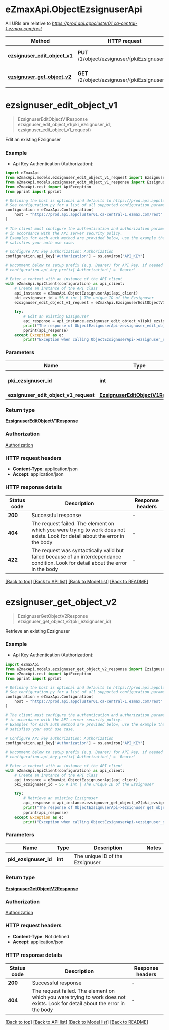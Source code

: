 # eZmaxApi.ObjectEzsignuserApi

All URIs are relative to *https://prod.api.appcluster01.ca-central-1.ezmax.com/rest*

Method | HTTP request | Description
------------- | ------------- | -------------
[**ezsignuser_edit_object_v1**](ObjectEzsignuserApi.md#ezsignuser_edit_object_v1) | **PUT** /1/object/ezsignuser/{pkiEzsignuserID} | Edit an existing Ezsignuser
[**ezsignuser_get_object_v2**](ObjectEzsignuserApi.md#ezsignuser_get_object_v2) | **GET** /2/object/ezsignuser/{pkiEzsignuserID} | Retrieve an existing Ezsignuser


# **ezsignuser_edit_object_v1**
> EzsignuserEditObjectV1Response ezsignuser_edit_object_v1(pki_ezsignuser_id, ezsignuser_edit_object_v1_request)

Edit an existing Ezsignuser



### Example

* Api Key Authentication (Authorization):

```python
import eZmaxApi
from eZmaxApi.models.ezsignuser_edit_object_v1_request import EzsignuserEditObjectV1Request
from eZmaxApi.models.ezsignuser_edit_object_v1_response import EzsignuserEditObjectV1Response
from eZmaxApi.rest import ApiException
from pprint import pprint

# Defining the host is optional and defaults to https://prod.api.appcluster01.ca-central-1.ezmax.com/rest
# See configuration.py for a list of all supported configuration parameters.
configuration = eZmaxApi.Configuration(
    host = "https://prod.api.appcluster01.ca-central-1.ezmax.com/rest"
)

# The client must configure the authentication and authorization parameters
# in accordance with the API server security policy.
# Examples for each auth method are provided below, use the example that
# satisfies your auth use case.

# Configure API key authorization: Authorization
configuration.api_key['Authorization'] = os.environ["API_KEY"]

# Uncomment below to setup prefix (e.g. Bearer) for API key, if needed
# configuration.api_key_prefix['Authorization'] = 'Bearer'

# Enter a context with an instance of the API client
with eZmaxApi.ApiClient(configuration) as api_client:
    # Create an instance of the API class
    api_instance = eZmaxApi.ObjectEzsignuserApi(api_client)
    pki_ezsignuser_id = 56 # int | The unique ID of the Ezsignuser
    ezsignuser_edit_object_v1_request = eZmaxApi.EzsignuserEditObjectV1Request() # EzsignuserEditObjectV1Request | 

    try:
        # Edit an existing Ezsignuser
        api_response = api_instance.ezsignuser_edit_object_v1(pki_ezsignuser_id, ezsignuser_edit_object_v1_request)
        print("The response of ObjectEzsignuserApi->ezsignuser_edit_object_v1:\n")
        pprint(api_response)
    except Exception as e:
        print("Exception when calling ObjectEzsignuserApi->ezsignuser_edit_object_v1: %s\n" % e)
```



### Parameters


Name | Type | Description  | Notes
------------- | ------------- | ------------- | -------------
 **pki_ezsignuser_id** | **int**| The unique ID of the Ezsignuser | 
 **ezsignuser_edit_object_v1_request** | [**EzsignuserEditObjectV1Request**](EzsignuserEditObjectV1Request.md)|  | 

### Return type

[**EzsignuserEditObjectV1Response**](EzsignuserEditObjectV1Response.md)

### Authorization

[Authorization](../README.md#Authorization)

### HTTP request headers

 - **Content-Type**: application/json
 - **Accept**: application/json

### HTTP response details

| Status code | Description | Response headers |
|-------------|-------------|------------------|
**200** | Successful response |  -  |
**404** | The request failed. The element on which you were trying to work does not exists. Look for detail about the error in the body |  -  |
**422** | The request was syntactically valid but failed because of an interdependance condition. Look for detail about the error in the body |  -  |

[[Back to top]](#) [[Back to API list]](../README.md#documentation-for-api-endpoints) [[Back to Model list]](../README.md#documentation-for-models) [[Back to README]](../README.md)

# **ezsignuser_get_object_v2**
> EzsignuserGetObjectV2Response ezsignuser_get_object_v2(pki_ezsignuser_id)

Retrieve an existing Ezsignuser



### Example

* Api Key Authentication (Authorization):

```python
import eZmaxApi
from eZmaxApi.models.ezsignuser_get_object_v2_response import EzsignuserGetObjectV2Response
from eZmaxApi.rest import ApiException
from pprint import pprint

# Defining the host is optional and defaults to https://prod.api.appcluster01.ca-central-1.ezmax.com/rest
# See configuration.py for a list of all supported configuration parameters.
configuration = eZmaxApi.Configuration(
    host = "https://prod.api.appcluster01.ca-central-1.ezmax.com/rest"
)

# The client must configure the authentication and authorization parameters
# in accordance with the API server security policy.
# Examples for each auth method are provided below, use the example that
# satisfies your auth use case.

# Configure API key authorization: Authorization
configuration.api_key['Authorization'] = os.environ["API_KEY"]

# Uncomment below to setup prefix (e.g. Bearer) for API key, if needed
# configuration.api_key_prefix['Authorization'] = 'Bearer'

# Enter a context with an instance of the API client
with eZmaxApi.ApiClient(configuration) as api_client:
    # Create an instance of the API class
    api_instance = eZmaxApi.ObjectEzsignuserApi(api_client)
    pki_ezsignuser_id = 56 # int | The unique ID of the Ezsignuser

    try:
        # Retrieve an existing Ezsignuser
        api_response = api_instance.ezsignuser_get_object_v2(pki_ezsignuser_id)
        print("The response of ObjectEzsignuserApi->ezsignuser_get_object_v2:\n")
        pprint(api_response)
    except Exception as e:
        print("Exception when calling ObjectEzsignuserApi->ezsignuser_get_object_v2: %s\n" % e)
```



### Parameters


Name | Type | Description  | Notes
------------- | ------------- | ------------- | -------------
 **pki_ezsignuser_id** | **int**| The unique ID of the Ezsignuser | 

### Return type

[**EzsignuserGetObjectV2Response**](EzsignuserGetObjectV2Response.md)

### Authorization

[Authorization](../README.md#Authorization)

### HTTP request headers

 - **Content-Type**: Not defined
 - **Accept**: application/json

### HTTP response details

| Status code | Description | Response headers |
|-------------|-------------|------------------|
**200** | Successful response |  -  |
**404** | The request failed. The element on which you were trying to work does not exists. Look for detail about the error in the body |  -  |

[[Back to top]](#) [[Back to API list]](../README.md#documentation-for-api-endpoints) [[Back to Model list]](../README.md#documentation-for-models) [[Back to README]](../README.md)

